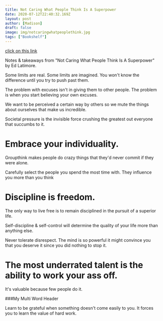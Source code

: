 ```yaml
---
title: Not Caring What People Think Is A Superpower
date: 2020-07-12T22:40:32.169Z
layout: post
author: [Madison]
draft: false
image: img/notcaringwhatpeoplethink.jpg
tags: ["Bookshelf"]
---
```


[click on this link](#my-multi-word-header)


Notes & takeaways from "Not Caring What People Think Is A Superpower" by Ed Latimore.

Some limits are real. Some limits are imagined. You won't know the difference until you try to push past them.

The problem with excuses isn't in giving them to other people. The problem is when you start believing your own excuses.

We want to be perceived a certain way by others so we mute the things about ourselves that make us incredible.

Societal pressure is the invisible force crushing the greatest out everyone  that succumbs to it. 

# Embrace your individuality. 

Groupthink makes people do crazy things that they'd never commit if they were alone.

Carefully select the people you spend the most time with. They influence you more than you think

# Discipline is freedom. 

The only way to live free is to remain disciplined in the pursuit of a superior life. 

Self-discipline & self-control will determine the quality of your life more than anything else.

Never tolerate disrespect. The mind is so powerful it might convince you that you deserve it since you did nothing to stop it.

# The most underrated talent is the ability to work your ass off.

It's valuable because few people do it. 



###My Multi Word Header


Learn to be grateful when something doesn't come easily to you. It forces you to learn the value of hard work. 